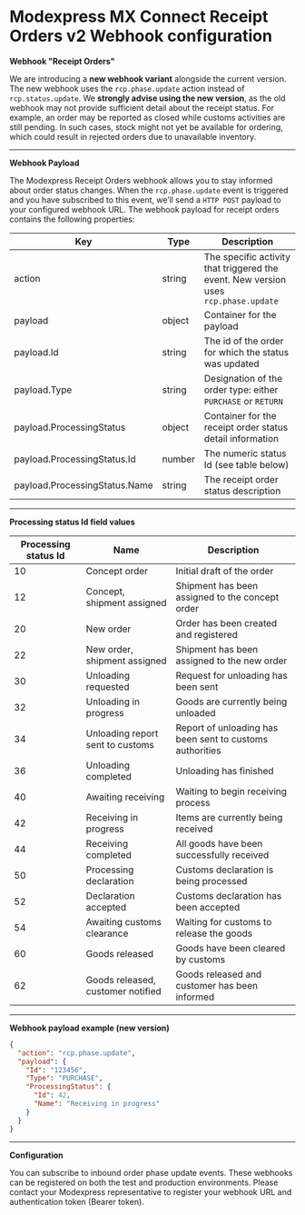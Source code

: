 # Modexpress MX Connect Receipt Orders v2 Webhook configuration

**Webhook "Receipt Orders"**

We are introducing a **new webhook variant** alongside the current version. The new webhook uses the `rcp.phase.update` action instead of `rcp.status.update`. We **strongly advise using the new version**, as the old webhook may not provide sufficient detail about the receipt status. For example, an order may be reported as closed while customs activities are still pending. In such cases, stock might not yet be available for ordering, which could result in rejected orders due to unavailable inventory.

---

**Webhook Payload**

The Modexpress Receipt Orders webhook allows you to stay informed about order status changes. When the `rcp.phase.update` event is triggered and you have subscribed to this event, we’ll send a `HTTP POST` payload to your configured webhook URL. The webhook payload for receipt orders contains the following properties:

| **Key**                       | **Type** | **Description**                                                                      |
| ----------------------------- | -------- | ------------------------------------------------------------------------------------ |
| action                        | string   | The specific activity that triggered the event. New version uses `rcp.phase.update`  |
| payload                       | object   | Container for the payload                                                            |
| payload.Id                    | string   | The id of the order for which the status was updated                                 |
| payload.Type                  | string   | Designation of the order type: either `PURCHASE` or `RETURN`                         |
| payload.ProcessingStatus      | object   | Container for the receipt order status detail information                            |
| payload.ProcessingStatus.Id   | number   | The numeric status Id (see table below)                                              |
| payload.ProcessingStatus.Name | string   | The receipt order status description                                                 |

---

**Processing status Id field values**

| **Processing status Id** | **Name**                           | **Description**                                                                 |
|--------------------------|------------------------------------|---------------------------------------------------------------------------------|
| 10                       | Concept order                      | Initial draft of the order                                                      |
| 12                       | Concept, shipment assigned         | Shipment has been assigned to the concept order                                |
| 20                       | New order                          | Order has been created and registered                                          |
| 22                       | New order, shipment assigned       | Shipment has been assigned to the new order                                    |
| 30                       | Unloading requested                | Request for unloading has been sent                                            |
| 32                       | Unloading in progress              | Goods are currently being unloaded                                             |
| 34                       | Unloading report sent to customs   | Report of unloading has been sent to customs authorities                       |
| 36                       | Unloading completed                | Unloading has finished                                                         |
| 40                       | Awaiting receiving                 | Waiting to begin receiving process                                             |
| 42                       | Receiving in progress              | Items are currently being received                                             |
| 44                       | Receiving completed                | All goods have been successfully received                                      |
| 50                       | Processing declaration             | Customs declaration is being processed                                         |
| 52                       | Declaration accepted               | Customs declaration has been accepted                                          |
| 54                       | Awaiting customs clearance         | Waiting for customs to release the goods                                       |
| 60                       | Goods released                     | Goods have been cleared by customs                                             |
| 62                       | Goods released, customer notified  | Goods released and customer has been informed                                  |

---

**Webhook payload example (new version)**

```json
{
  "action": "rcp.phase.update",
  "payload": {
    "Id": "123456",
    "Type": "PURCHASE",
    "ProcessingStatus": {
      "Id": 42,
      "Name": "Receiving in progress"
    }
  }
}
```

---

**Configuration**

You can subscribe to inbound order phase update events. These webhooks can be registered on both the test and production environments. Please contact your Modexpress representative to register your webhook URL and authentication token (Bearer token).
